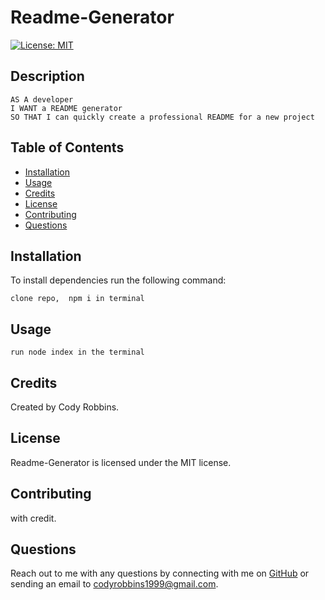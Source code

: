 # Readme-Generator
    
[![License: MIT](https://img.shields.io/badge/License-MIT-yellow.svg)](https://opensource.org/licenses/MIT)

## Description

```
AS A developer
I WANT a README generator
SO THAT I can quickly create a professional README for a new project
```

## Table of Contents
* [Installation](#installation)
* [Usage](#usage)
* [Credits](#credits)
* [License](#license)
* [Contributing](#contributing)
* [Questions](#questions)

## Installation

To install dependencies run the following command:
```
clone repo,  npm i in terminal
```

## Usage

```
run node index in the terminal
```

## Credits

Created by Cody Robbins.

## License

Readme-Generator is licensed under the MIT license.

## Contributing

with credit.

## Questions

Reach out to me with any questions by connecting with me on [GitHub](https://github.com/CodyRobbins99) or sending an email to codyrobbins1999@gmail.com.
